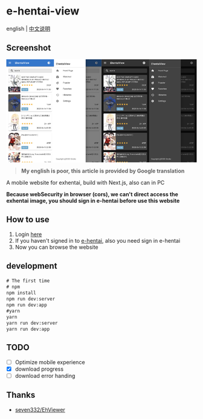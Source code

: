 # e-hentai-view

english | [中文说明](./README_CHS.md)

## Screenshot

<div style="display: flex; justify-content: space-between;">
<img src="https://raw.githubusercontent.com/IronKinoko/assert/master/e-hentai-view/home.png" width="25%" title="home"/>
<img src="https://raw.githubusercontent.com/IronKinoko/assert/master/e-hentai-view/menu.png" width="25%" title="menu" />
<img src="https://raw.githubusercontent.com/IronKinoko/assert/master/e-hentai-view/home_dark.png" width="25%" title="home"/>
<img src="https://raw.githubusercontent.com/IronKinoko/assert/master/e-hentai-view/menu_dark.png" width="25%" title="menu" />
</div>

> **My english is poor, this article is provided by Google translation**

A mobile website for exhentai, build with Next.js, also can in PC

**Because webSecurity in browser (cors), we can't direct access the exhentai image, you should sign in e-hentai before use this website**

## How to use

1. Login [here](https://exhentai.appspot.com/signin)
2. If you haven't signed in to [e-hentai](https://forums.e-hentai.org/index.php), also you need sign in e-hentai
3. Now you can browse the website

## development

```shell
# The first time
# npm
npm install
npm run dev:server
npm run dev:app
#yarn
yarn
yarn run dev:server
yarn run dev:app
```

## TODO

- [ ] Optimize mobile experience
- [x] download progress
- [ ] download error handing

## Thanks

- [seven332/EhViewer](https://github.com/seven332/EhViewer)
